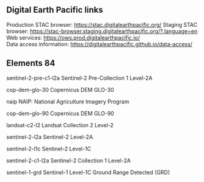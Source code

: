 ## Digital Earth Pacific links

Production STAC browser: https://stac.digitalearthpacific.org/
Staging STAC browser: https://stac-browser.staging.digitalearthpacific.org/?.language=en   
Web services: https://ows.prod.digitalearthpacific.io/  
Data access information: https://digitalearthpacific.github.io/data-access/


## Elements 84

sentinel-2-pre-c1-l2a	Sentinel-2 Pre-Collection 1 Level-2A  

cop-dem-glo-30	Copernicus DEM GLO-30  

naip	NAIP: National Agriculture Imagery Program  

cop-dem-glo-90	Copernicus DEM GLO-90  

landsat-c2-l2	Landsat Collection 2 Level-2  

sentinel-2-l2a	Sentinel-2 Level-2A  

sentinel-2-l1c	Sentinel-2 Level-1C  

sentinel-2-c1-l2a	Sentinel-2 Collection 1 Level-2A  

sentinel-1-grd	Sentinel-1 Level-1C Ground Range Detected (GRD)
